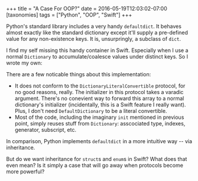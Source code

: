 +++
title = "A Case For OOP?"
date = 2016-05-19T12:03:02-07:00
[taxonomies]
tags = ["Python", "OOP", "Swift"]
+++

Python's standard library includes a very handy `defaultdict`. It behaves
almost exactly like the standard dictionary except it'll supply a pre-defined
value for any non-existence keys. It is, unsurpringly, a subclass of `dict`.

I find my self missing this handy container in Swift. Especially when I use
a normal `Dictionary` to accumulate/coalesce values under distinct keys. So I
wrote my own:

<script src="https://gist.github.com/dduan/31ed39c4c98ecb88290f0743cb394c20.js"></script>

There are a few noticable things about this implementation:

* It does not conform to the `DictionaryLiteralConvertible` protocol, for no
  good reasons, really. The initializer in this protocol takes a varadic
  argument. There's no conevient way to forward this array to a normal
  dictionary's initializer (incidentally, this is a Swift feature I really
  want). Plus, I don't need `DefaultDictionary` to be a literal convertible.
* Most of the code, including the imaginary `init` mentioned in previous
  point, simply reuses stuff from `Dictionary`: asscociated type, indexes,
  generator, subscript, etc.

In comparison, Python implements `defaultdict` in a more intuitive way -- via
inheritance.

But do we want inheritance for `struct`s and `enum`s in Swift? What does that
even mean? Is it simply a case that will go away when protocols become more
powerful?
